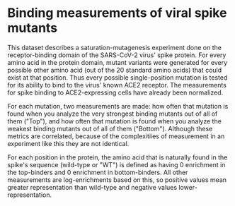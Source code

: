 # Binding measurements of viral spike mutants

This dataset describes a saturation-mutagenesis experiment done on the receptor-binding domain
of the SARS-CoV-2 virus' spike protein. For every amino acid in the protein domain, mutant variants
were generated for every possible other amino acid (out of the 20 standard amino acids) 
that could exist at that position. Thus every possible single-position mutation is tested for its
ability to bind to the virus' known ACE2 receptor. The measurements for spike binding to ACE2-expressing
cells have already been normalized.

For each mutation, two measurements are made: how often that mutation is found when you analyze the 
very strongest binding mutants out of all of them ("Top"), and how often that mutation is found when
you analyze the weakest binding mutants out of all of them ("Bottom"). Although these metrics are correlated,
because of the complexitiies of measurement in an experiment like this they are not identical.

For each position in the protein, the amino acid that is naturally found in the spike's sequence (wild-type 
or "WT") is defined as having 0 enrichment in the top-binders and 0 enrichment in bottom-binders. All other
measurements are log-enrichments based on this, so positive values mean greater representation than wild-type
and negative values lower-representation. 

